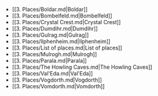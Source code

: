 - [[3. Places/Boldar.md|Boldar]]
- [[3. Places/Bombelfeld.md|Bombelfeld]]
- [[3. Places/Crystal Crest.md|Crystal Crest]]
- [[3. Places/Dumdihr.md|Dumdihr]]
- [[3. Places/Gulrag.md|Gulrag]]
- [[3. Places/Ilphenheim.md|Ilphenheim]]
- [[3. Places/List of places.md|List of places]]
- [[3. Places/Mulrogh.md|Mulrogh]]
- [[3. Places/Parala.md|Parala]]
- [[3. Places/The Howling Caves.md|The Howling Caves]]
- [[3. Places/Val'Eda.md|Val'Eda]]
- [[3. Places/Vogdorth.md|Vogdorth]]
- [[3. Places/Vomdorth.md|Vomdorth]]
